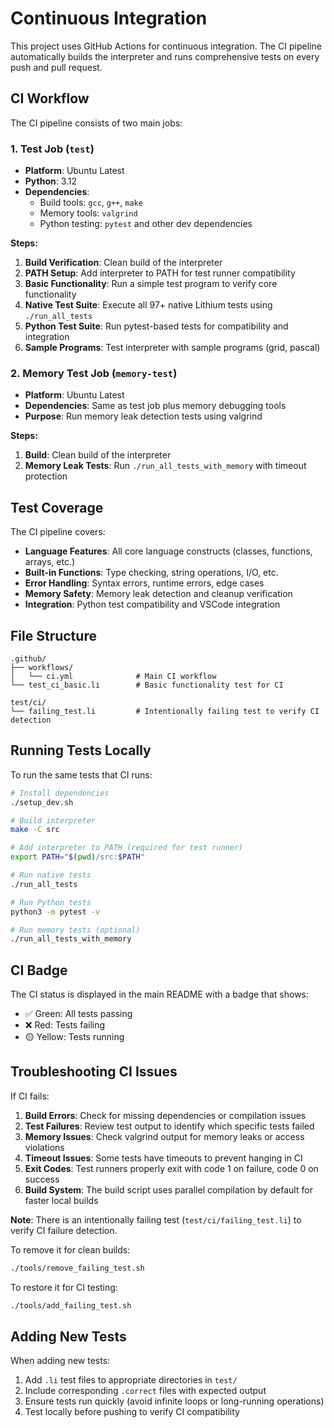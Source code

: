 # Continuous Integration

This project uses GitHub Actions for continuous integration. The CI pipeline automatically builds the interpreter and runs comprehensive tests on every push and pull request.

## CI Workflow

The CI pipeline consists of two main jobs:

### 1. Test Job (`test`)
- **Platform**: Ubuntu Latest
- **Python**: 3.12
- **Dependencies**: 
  - Build tools: `gcc`, `g++`, `make`
  - Memory tools: `valgrind`
  - Python testing: `pytest` and other dev dependencies

**Steps:**
1. **Build Verification**: Clean build of the interpreter
2. **PATH Setup**: Add interpreter to PATH for test runner compatibility
3. **Basic Functionality**: Run a simple test program to verify core functionality
4. **Native Test Suite**: Execute all 97+ native Lithium tests using `./run_all_tests`
5. **Python Test Suite**: Run pytest-based tests for compatibility and integration
6. **Sample Programs**: Test interpreter with sample programs (grid, pascal)

### 2. Memory Test Job (`memory-test`)
- **Platform**: Ubuntu Latest
- **Dependencies**: Same as test job plus memory debugging tools
- **Purpose**: Run memory leak detection tests using valgrind

**Steps:**
1. **Build**: Clean build of the interpreter
2. **Memory Leak Tests**: Run `./run_all_tests_with_memory` with timeout protection

## Test Coverage

The CI pipeline covers:

- **Language Features**: All core language constructs (classes, functions, arrays, etc.)
- **Built-in Functions**: Type checking, string operations, I/O, etc.
- **Error Handling**: Syntax errors, runtime errors, edge cases
- **Memory Safety**: Memory leak detection and cleanup verification
- **Integration**: Python test compatibility and VSCode integration

## File Structure

```
.github/
├── workflows/
│   └── ci.yml              # Main CI workflow
└── test_ci_basic.li        # Basic functionality test for CI

test/ci/
└── failing_test.li         # Intentionally failing test to verify CI detection
```

## Running Tests Locally

To run the same tests that CI runs:

```bash
# Install dependencies
./setup_dev.sh

# Build interpreter
make -C src

# Add interpreter to PATH (required for test runner)
export PATH="$(pwd)/src:$PATH"

# Run native tests
./run_all_tests

# Run Python tests
python3 -m pytest -v

# Run memory tests (optional)
./run_all_tests_with_memory
```

## CI Badge

The CI status is displayed in the main README with a badge that shows:
- ✅ Green: All tests passing
- ❌ Red: Tests failing
- 🟡 Yellow: Tests running

## Troubleshooting CI Issues

If CI fails:

1. **Build Errors**: Check for missing dependencies or compilation issues
2. **Test Failures**: Review test output to identify which specific tests failed
3. **Memory Issues**: Check valgrind output for memory leaks or access violations
4. **Timeout Issues**: Some tests have timeouts to prevent hanging in CI
5. **Exit Codes**: Test runners properly exit with code 1 on failure, code 0 on success
6. **Build System**: The build script uses parallel compilation by default for faster local builds

**Note**: There is an intentionally failing test (`test/ci/failing_test.li`) to verify CI failure detection. 

To remove it for clean builds:
```bash
./tools/remove_failing_test.sh
```

To restore it for CI testing:
```bash
./tools/add_failing_test.sh
```

## Adding New Tests

When adding new tests:

1. Add `.li` test files to appropriate directories in `test/`
2. Include corresponding `.correct` files with expected output
3. Ensure tests run quickly (avoid infinite loops or long-running operations)
4. Test locally before pushing to verify CI compatibility
